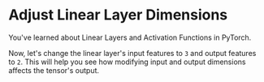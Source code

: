 # Adjust Linear Layer Dimensions

You've learned about Linear Layers and Activation Functions in PyTorch.

Now, let's change the linear layer's input features to `3` and output features to `2`. This will help you see how modifying input and output dimensions affects the tensor's output.